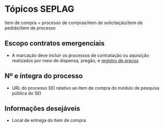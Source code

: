 # Tópicos SEPLAG

item de compra = processo de compras/item de solicitação/item de pedido/item de processo

## Escopo contratos emergenciais

* A marcação deve incluir os processos de contratação ou aquisição realizados por meio de dispensa, pregão, e [registro de preços](https://www.rcc.com.br/blog/o-que-e-registro-de-precos/)

## Nº e íntegra do processo

* URL do processo SEI relativo ao item de compra do módulo de pesquisa pública do SEI

## Informações desejáveis

* Local de entrega do item de compra